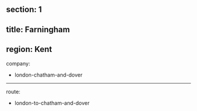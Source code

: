 section: 1
----
title: Farningham
----
region: Kent
----
company:
- london-chatham-and-dover
----
route:
- london-to-chatham-and-dover
